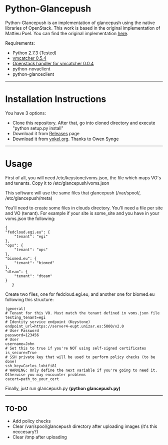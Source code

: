 Python-Glancepush
================

Python-Glancepush is an implementation of glancepush using the native libraries of OpenStack. This work is based in the original implementation of Mattieu Puel. You can find the original implementation [here](https://github.com/EGI-FCTF/glancepush).

Requirements:

 - Python 2.7.3 (Tested)
 - [vmcatcher 0.5.4](https://github.com/hepix-virtualisation/vmcatcher)
 - [Openstack handler for vmcatcher 0.0.4](https://github.com/cgimeno/Openstack-handler-for-vmcatcher)
 - python-novaclient
 - python-glanceclient

----

Installation Instructions
===================

You have 3 options:

 - Clone this repository. After that, go into cloned directory and execute "python setup.py install"
 - Download it from [Releases](https://github.com/cgimeno/python-glancepush/releases) page
 - Download it from [yokel.org](http://www.yokel.org/pub/software/yokel.org/release/x86_64/scientific/6x/rpm/). Thanks to Owen Synge


---

Usage
========
First of all, you will need /etc/keystone/voms.json, the file which maps VO's and tenants. Copy it to /etc/glancepush/voms.json

This software will use the same files that glancepush (/var/spool/, /etc/glancepush/meta)

You'll need to create some files in clouds directory. You'll need a file per site and VO (tenant).
For example if your site is some_site and you have in your voms.json the following:

	{
    "fedcloud.egi.eu": {
        "tenant": "egi"
    },
    "ops": {
        "tenant": "ops"
    },
    "biomed.eu": {
        "tenant": "biomed"
    },
    "dteam": {
        "tenant": "dteam"
    }
	   }

Create two files, one for fedcloud.egi.eu, and another one for biomed.eu following this structure:

	[general]
	# Tenant for this VO. Must match the tenant defined in voms.json file
	testing_tenant=egi
	# Identity service endpoint (Keystone)
	endpoint_url=https://server4-eupt.unizar.es:5000/v2.0
	# User Password
	password=123456
	# User
	username=John
	# Set this to true if you're NOT using self-signed certificates
	is_secure=True
	# SSH private key that will be used to perform policy checks (to be done)
	ssh_key=Carlos_lxbifi81
	# WARNING: Only define the next variable if you're going to need it. Otherwise you may encounter problems
    cacert=path_to_your_cert

Finally, just run glancepush.py **(python glancepush.py)**

---

TO-DO
--------

 - Add policy checks
 - Clear /var/spool/glancepush directory after uploading images (it's this neccesary?)
 - Clear /tmp after uploading

 